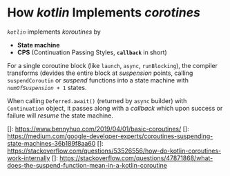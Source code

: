 # How *kotlin* Implements *corotines*

*`kotlin`* implements *koroutines* by 
* **State machine**
* **CPS** (Continuation Passing Styles, **`callback`** in short)

For a single coroutine block (like `launch`, `async`, `runBlocking`), the compiler transforms (devides the entire block at *suspension* points, calling `suspendCoroutin` or *suspend* functions into a state machine with *`numOfSuspension`*` + 1` states.

When calling `Deferred.await()` (returned by `async` builder) with `Continuation` object, it passes along with a *callback* which upon success or failure will *resume* the state machine.

[]: https://www.bennyhuo.com/2019/04/01/basic-coroutines/
[]: https://medium.com/google-developer-experts/coroutines-suspending-state-machines-36b189f8aa60
[]: https://stackoverflow.com/questions/53526556/how-do-kotlin-coroutines-work-internally
[]: https://stackoverflow.com/questions/47871868/what-does-the-suspend-function-mean-in-a-kotlin-coroutine

